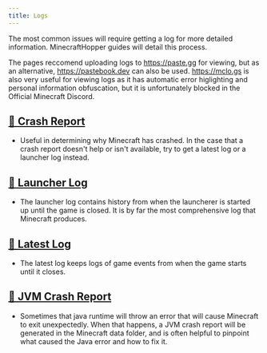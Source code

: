 ```yaml
---
title: Logs
---
```

The most common issues will require getting a log for more detailed information. MinecraftHopper guides will detail this process.

The pages reccomend uploading logs to https://paste.gg for viewing, but as an alternative, https://pastebook.dev can also be used. https://mclo.gs is also very useful for viewing logs as it has automatic error higlighting and personal information obfuscation, but it is unfortunately blocked in the Official Minecraft Discord.

## [📘 Crash Report](https://minecrafthopper.net/help/guides/getting-minecraft-crash-report/)
- Useful in determining why Minecraft has crashed. In the case that a crash report doesn't help or isn't available, try to get a latest log or a launcher log instead.

## [📘 Launcher Log](https://minecrafthopper.net/help/guides/getting-minecraft-launcher-log/)
- The launcher log contains history from when the launcherer is started up until the game is closed. It is by far the most comprehensive log that Minecraft produces.

## [📘 Latest Log](https://minecrafthopper.net/help/guides/getting-minecraft-latest-log/)
- The latest log keeps logs of game events from when the game starts until it closes.

## [📘 JVM Crash Report](https://minecrafthopper.net/help/guides/getting-minecraft-jvm-crash-report/)
- Sometimes that java runtime will throw an error that will cause Minecraft to exit unexpectedly. When that happens, a JVM crash report will be generated in the Minecraft data folder, and is often helpful to pinpoint what caused the Java error and how to fix it.
